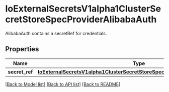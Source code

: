 # IoExternalSecretsV1alpha1ClusterSecretStoreSpecProviderAlibabaAuth

AlibabaAuth contains a secretRef for credentials.
## Properties
Name | Type | Description | Notes
------------ | ------------- | ------------- | -------------
**secret_ref** | [**IoExternalSecretsV1alpha1ClusterSecretStoreSpecProviderAlibabaAuthSecretRef**](IoExternalSecretsV1alpha1ClusterSecretStoreSpecProviderAlibabaAuthSecretRef.md) |  | 

[[Back to Model list]](../README.md#documentation-for-models) [[Back to API list]](../README.md#documentation-for-api-endpoints) [[Back to README]](../README.md)


